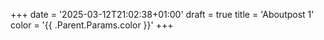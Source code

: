 +++
date = '2025-03-12T21:02:38+01:00'
draft = true
title = 'Aboutpost 1'
color = '{{ .Parent.Params.color }}'
+++
